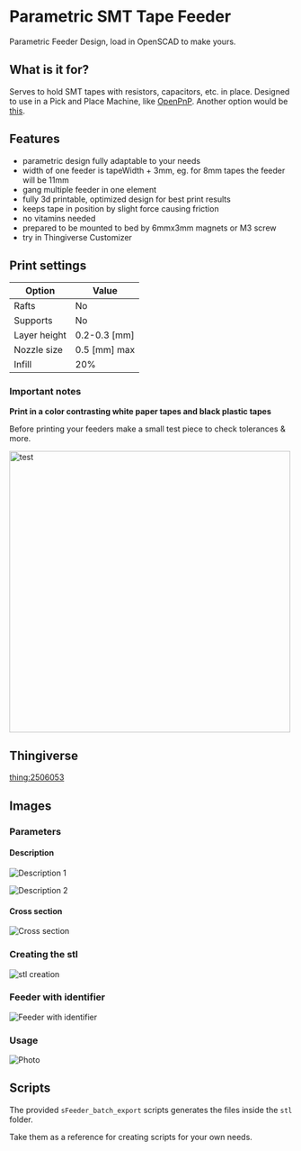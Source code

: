 # Parametric SMT Tape Feeder

Parametric Feeder Design, load in OpenSCAD to make yours.

## What is it for?

Serves to hold SMT tapes with resistors, capacitors, etc. in place. Designed to use in a Pick and Place Machine, like [OpenPnP](http://openpnp.org/). Another option would be [this](http://malte-randt.de/strip-feeders-and-modular-tray-for-smd/).


## Features

  * parametric design fully adaptable to your needs
  * width of one feeder is tapeWidth + 3mm, eg. for 8mm tapes the feeder will be 11mm
  * gang multiple feeder in one element
  * fully 3d printable, optimized design for best print results
  * keeps tape in position by slight force causing friction
  * no vitamins needed
  * prepared to be mounted to bed by 6mmx3mm magnets or M3 screw
  * try in Thingiverse Customizer

## Print settings

|    Option    |    Value     |
| ------------ | ------------ |
| Rafts        | No           |
| Supports     | No           |
| Layer height | 0.2-0.3 [mm] |
| Nozzle size  | 0.5 [mm] max |
| Infill       | 20%          |

### Important notes

**Print in a color contrasting white paper tapes and black plastic tapes**

Before printing your feeders make a small test piece to check tolerances & more.

<img src="images/test.jpg" alt="test" width="500"/>


## Thingiverse

[thing:2506053](https://www.thingiverse.com/thing:2506053)

## Images

### Parameters

#### Description

![Description 1](images/parametric_feeder_desc.png)

![Description 2](images/parametric_feeder_desc2.png)

#### Cross section

![Cross section](images/sFeederOpenSCAD_magnetPockets.png)

### Creating the stl

![stl creation](images/sFeederOpenSCAD_edited.png)

### Feeder with identifier

![Feeder with identifier](images/gangedFeeder8mm_with_Identifier.jpg)

### Usage

![Photo](images/parametric_feeder_photo.jpg)

## Scripts

The provided `sFeeder_batch_export` scripts generates the files inside the `stl` folder.

Take them as a reference for creating scripts for your own needs.

